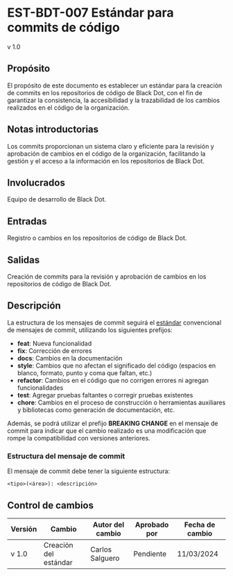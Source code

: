 # EST-BDT-007 Estándar para commits de código

v 1.0

## Propósito

El propósito de este documento es establecer un estándar para la creación de commits en los repositorios de código de Black Dot, con el fin de garantizar la consistencia, la accesibilidad y la trazabilidad de los cambios realizados en el código de la organización.

## Notas introductorias

Los commits proporcionan un sistema claro y eficiente para la revisión y aprobación de cambios en el código de la organización, facilitando la gestión y el acceso a la información en los repositorios de Black Dot.

## Involucrados

Equipo de desarrollo de Black Dot.

## Entradas

Registro o cambios en los repositorios de código de Black Dot.

## Salidas

Creación de commits para la revisión y aprobación de cambios en los repositorios de código de Black Dot.

## Descripción

La estructura de los mensajes de commit seguirá el [estándar](https://medium.com/@fatihsevencan/git-commit-standards-d76f2f5f5c7f) convencional de mensajes de commit, utilizando los siguientes prefijos:

- **feat**: Nueva funcionalidad
- **fix**: Corrección de errores
- **docs**: Cambios en la documentación
- **style**: Cambios que no afectan el significado del código (espacios en blanco, formato, punto y coma que faltan, etc.)
- **refactor**: Cambios en el código que no corrigen errores ni agregan funcionalidades
- **test**: Agregar pruebas faltantes o corregir pruebas existentes
- **chore**: Cambios en el proceso de construcción o herramientas auxiliares y bibliotecas como generación de documentación, etc.

Además, se podrá utilizar el prefijo **BREAKING CHANGE** en el mensaje de commit para indicar que el cambio realizado es una modificación que rompe la compatibilidad con versiones anteriores.

### Estructura del mensaje de commit

El mensaje de commit debe tener la siguiente estructura:

```{git}
<tipo>(<área>): <descripción>
```

## Control de cambios

| Versión | Cambio                | Autor del cambio | Aprobado por | Fecha de cambio |
| ------- | --------------------- | ---------------- | ------------ | --------------- |
| v 1.0   | Creación del estándar | Carlos Salguero  | Pendiente    | 11/03/2024      |

